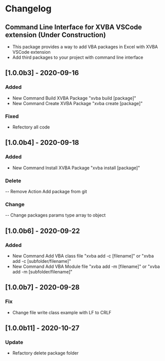 # Changelog

## Command Line Interface for XVBA VSCode extension (Under Construction)

- This package provides a way to add VBA packages in Excel with XVBA VSCode extension
- Add third packages to your project with command line interface



## [1.0.0b3] - 2020-09-16
### Added
- New Command Build XVBA Package "xvba build [package]"
- New Command Create XVBA Package "xvba create [package]"

### Fixed
- Refectory all code

## [1.0.0b4] - 2020-09-18
### Added
- New Command Install XVBA Package "xvba install [package]"

### Delete
-- Remove Action Add package from git

### Change
-- Change packages params type array to object

## [1.0.0b6] - 2020-09-22
### Added
- New Command Add VBA class file "xvba  add -c [filename]"  or "xvba  add -c [subfolder/filename]"
- New Command Add VBA Module file "xvba  add -m [filename]" or "xvba  add -m [subfolder/filename]"

## [1.0.0b7] - 2020-09-28
### Fix
- Change file write class example with LF to CRLF


## [1.0.0b11] - 2020-10-27
### Update
- Refactory delete package folder 